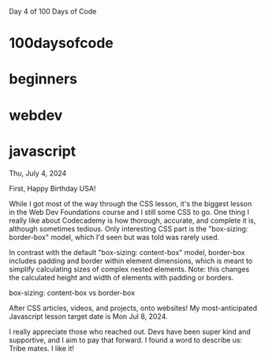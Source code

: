 Day 4 of 100 Days of Code
# 100daysofcode
# beginners
# webdev
# javascript
Thu, July 4, 2024

First, Happy Birthday USA!

While I got most of the way through the CSS lesson, it's the biggest lesson in the Web Dev Foundations course and I still some CSS to go. One thing I really like about Codecademy is how thorough, accurate, and complete it is, although sometimes tedious. Only interesting CSS part is the "box-sizing: border-box" model, which I'd seen but was told was rarely used.

In contrast with the default "box-sizing: content-box" model, border-box includes padding and border within element dimensions, which is meant to simplify calculating sizes of complex nested elements. Note: this changes the calculated height and width of elements with padding or borders.

box-sizing: content-box vs border-box

After CSS articles, videos, and projects, onto websites! My most-anticipated Javascript lesson target date is Mon Jul 8, 2024.

I really appreciate those who reached out. Devs have been super kind and supportive, and I aim to pay that forward. I found a word to describe us: Tribe mates. I like it!
